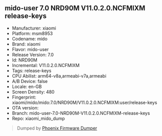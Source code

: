 ## mido-user 7.0 NRD90M V11.0.2.0.NCFMIXM release-keys
- Manufacturer: xiaomi
- Platform: msm8953
- Codename: mido
- Brand: xiaomi
- Flavor: mido-user
- Release Version: 7.0
- Id: NRD90M
- Incremental: V11.0.2.0.NCFMIXM
- Tags: release-keys
- CPU Abilist: arm64-v8a,armeabi-v7a,armeabi
- A/B Device: false
- Locale: en-GB
- Screen Density: 480
- Fingerprint: xiaomi/mido/mido:7.0/NRD90M/V11.0.2.0.NCFMIXM:user/release-keys
- OTA version: 
- Branch: mido-user-7.0-NRD90M-V11.0.2.0.NCFMIXM-release-keys
- Repo: xiaomi_mido_dump


>Dumped by [Phoenix Firmware Dumper](https://github.com/DroidDumps/phoenix_firmware_dumper)
